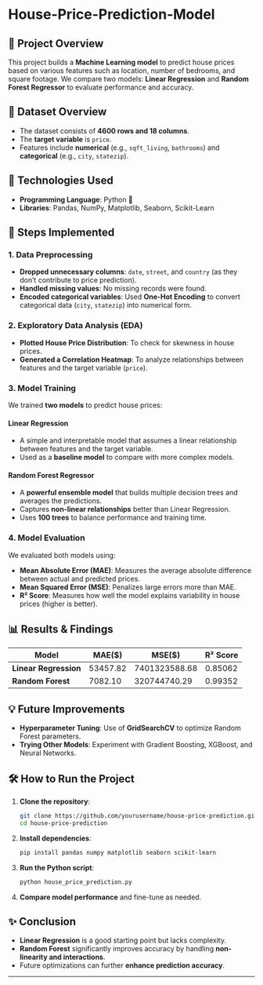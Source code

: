 # House-Price-Prediction-Model

## 📌 Project Overview
This project builds a **Machine Learning model** to predict house prices based on various features such as location, number of bedrooms, and square footage. We compare two models: **Linear Regression** and **Random Forest Regressor** to evaluate performance and accuracy.

## 📂 Dataset Overview
- The dataset consists of **4600 rows and 18 columns**.
- The **target variable** is `price`.
- Features include **numerical** (e.g., `sqft_living`, `bathrooms`) and **categorical** (e.g., `city`, `statezip`).

## 🔧 Technologies Used
- **Programming Language**: Python 🐍
- **Libraries**: Pandas, NumPy, Matplotlib, Seaborn, Scikit-Learn

## 🚀 Steps Implemented

### 1. Data Preprocessing
- **Dropped unnecessary columns**: `date`, `street`, and `country` (as they don’t contribute to price prediction).
- **Handled missing values**: No missing records were found.
- **Encoded categorical variables**: Used **One-Hot Encoding** to convert categorical data (`city`, `statezip`) into numerical form.

### 2. Exploratory Data Analysis (EDA)
- **Plotted House Price Distribution**: To check for skewness in house prices.
- **Generated a Correlation Heatmap**: To analyze relationships between features and the target variable (`price`).

### 3. Model Training
We trained **two models** to predict house prices:
####  Linear Regression
- A simple and interpretable model that assumes a linear relationship between features and the target variable.
- Used as a **baseline model** to compare with more complex models.

####  Random Forest Regressor
- A **powerful ensemble model** that builds multiple decision trees and averages the predictions.
- Captures **non-linear relationships** better than Linear Regression.
- Uses **100 trees** to balance performance and training time.

### 4. Model Evaluation
We evaluated both models using:
- **Mean Absolute Error (MAE)**: Measures the average absolute difference between actual and predicted prices.
- **Mean Squared Error (MSE)**: Penalizes large errors more than MAE.
- **R² Score**: Measures how well the model explains variability in house prices (higher is better).

## 📊 Results & Findings
| Model                 |   MAE($) |      MSE($)   | R² Score |
|-----------------------|----------|---------------|----------|
| **Linear Regression** | 53457.82 | 7401323588.68 | 0.85062  |
| **Random Forest**     | 7082.10  | 320744740.29  | 0.99352  |


## 💡 Future Improvements
- **Hyperparameter Tuning**: Use of **GridSearchCV** to optimize Random Forest parameters.
- **Trying Other Models**: Experiment with Gradient Boosting, XGBoost, and Neural Networks.

## 🛠 How to Run the Project
1. **Clone the repository**:
   ```bash
   git clone https://github.com/yourusername/house-price-prediction.git
   cd house-price-prediction
   ```
2. **Install dependencies**:
   ```bash
   pip install pandas numpy matplotlib seaborn scikit-learn
   ```
3. **Run the Python script**:
   ```bash
   python house_price_prediction.py
   ```
4. **Compare model performance** and fine-tune as needed.

## ✨ Conclusion
- **Linear Regression** is a good starting point but lacks complexity.
- **Random Forest** significantly improves accuracy by handling **non-linearity and interactions**.
- Future optimizations can further **enhance prediction accuracy**.

---

